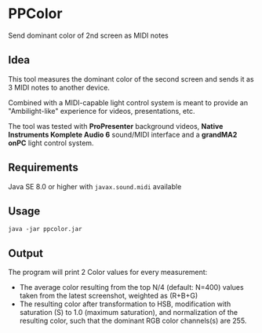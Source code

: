 # PPColor
Send dominant color of 2nd screen as MIDI notes

## Idea
This tool measures the dominant color of the second screen and sends it as 3 MIDI notes to another device.

Combined with a MIDI-capable light control system is meant to provide an "Ambilight-like" experience for videos, presentations, etc.

The tool was tested with **ProPresenter** background videos, **Native Instruments Komplete Audio 6** sound/MIDI interface and a **grandMA2 onPC** light control system.

## Requirements
Java SE 8.0 or higher with `javax.sound.midi` available

## Usage
`java -jar ppcolor.jar`

## Output
The program will print 2 Color values for every measurement:

- The average color resulting from the top N/4 (default: N=400) values taken from the latest screenshot, weighted as (R+B+G)
- The resulting color after transformation to HSB, modification with saturation (S) to 1.0 (maximum saturation),
and normalization of the resulting color, such that the dominant RGB color channels(s) are 255.